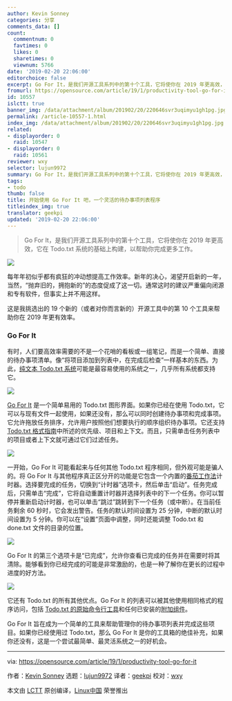 ```yaml
---
author: Kevin Sonney
categories: 分享
comments_data: []
count:
  commentnum: 0
  favtimes: 0
  likes: 0
  sharetimes: 0
  viewnum: 5766
date: '2019-02-20 22:06:00'
editorchoice: false
excerpt: Go For It，是我们开源工具系列中的第十个工具，它将使你在 2019 年更高效，它在 Todo.txt 系统的基础上构建，以帮助你完成更多工作。
fromurl: https://opensource.com/article/19/1/productivity-tool-go-for-it
id: 10557
islctt: true
banner_img: /data/attachment/album/201902/20/220646svr3uqimyu1gh1pg.jpg
permalink: /article-10557-1.html
index_img: /data/attachment/album/201902/20/220646svr3uqimyu1gh1pg.jpg.thumb.jpg
related:
- displayorder: 0
  raid: 10547
- displayorder: 0
  raid: 10561
reviewer: wxy
selector: lujun9972
summary: Go For It，是我们开源工具系列中的第十个工具，它将使你在 2019 年更高效，它在 Todo.txt 系统的基础上构建，以帮助你完成更多工作。
tags:
- todo
thumb: false
title: 开始使用 Go For It 吧，一个灵活的待办事项列表程序
titleindex_img: true
translator: geekpi
updated: '2019-02-20 22:06:00'
---
```



> 
> Go For It，是我们开源工具系列中的第十个工具，它将使你在 2019 年更高效，它在 Todo.txt 系统的基础上构建，以帮助你完成更多工作。
> 
> 
> 


![](/data/attachment/album/201902/20/220646svr3uqimyu1gh1pg.jpg)


每年年初似乎都有疯狂的冲动想提高工作效率。新年的决心，渴望开启新的一年，当然，“抛弃旧的，拥抱新的”的态度促成了这一切。通常这时的建议严重偏向闭源和专有软件，但事实上并不用这样。


这是我挑选出的 19 个新的（或者对你而言新的）开源工具中的第 10 个工具来帮助你在 2019 年更有效率。


### Go For It


有时，人们要高效率需要的不是一个花哨的看板或一组笔记，而是一个简单、直接的待办事项清单。像“将项目添加到列表中，在完成后检查”一样基本的东西。为此，[纯文本 Todo.txt 系统](http://todotxt.org/)可能是最容易使用的系统之一，几乎所有系统都支持它。


![](/data/attachment/album/201902/20/220703ob3dd7kmwmczbcn4.png)


[Go For It](http://manuel-kehl.de/projects/go-for-it/) 是一个简单易用的 Todo.txt 图形界面。如果你已经在使用 Todo.txt，它可以与现有文件一起使用，如果还没有，那么可以同时创建待办事项和完成事项。它允许拖放任务排序，允许用户按照他们想要执行的顺序组织待办事项。它还支持 [Todo.txt 格式指南](https://github.com/todotxt/todo.txt)中所述的优先级、项目和上下文。而且，只需单击任务列表中的项目或者上下文就可通过它们过滤任务。


![](/data/attachment/album/201902/20/220709pv3jmds0w0azx2ls.png)


一开始，Go For It 可能看起来与任何其他 Todo.txt 程序相同，但外观可能是骗人的。将 Go For It 与其他程序真正区分开的功能是它包含一个内置的[番茄工作法](https://en.wikipedia.org/wiki/Pomodoro_Technique)计时器。选择要完成的任务，切换到“计时器”选项卡，然后单击“启动”。任务完成后，只需单击“完成”，它将自动重置计时器并选择列表中的下一个任务。你可以暂停并重新启动计时器，也可以单击“跳过”跳转到下一个任务（或中断）。在当前任务剩余 60 秒时，它会发出警告。任务的默认时间设置为 25 分钟，中断的默认时间设置为 5 分钟。你可以在“设置”页面中调整，同时还能调整 Todo.txt 和 done.txt 文件的目录的位置。


![](/data/attachment/album/201902/20/220718mdqm4zng7spsbgqn.png)


Go For It 的第三个选项卡是“已完成”，允许你查看已完成的任务并在需要时将其清除。能够看到你已经完成的可能是非常激励的，也是一种了解你在更长的过程中进度的好方法。


![](/data/attachment/album/201902/20/220734bjb61k5asmmkkvoa.png)


它还有 Todo.txt 的所有其他优点。Go For It 的列表可以被其他使用相同格式的程序访问，包括 [Todo.txt 的原始命令行工具](https://github.com/todotxt/todo.txt-cli)和任何已安装的[附加组件](https://github.com/todotxt/todo.txt-cli/wiki/Todo.sh-Add-on-Directory)。


Go For It 旨在成为一个简单的工具来帮助管理你的待办事项列表并完成这些项目。如果你已经使用过 Todo.txt，那么 Go For It 是你的工具箱的绝佳补充，如果你还没有，这是一个尝试最简单、最灵活系统之一的好机会。




---


via: <https://opensource.com/article/19/1/productivity-tool-go-for-it>


作者：[Kevin Sonney](https://opensource.com/users/ksonney "Kevin Sonney") 选题：[lujun9972](https://github.com/lujun9972) 译者：[geekpi](https://github.com/geekpi) 校对：[wxy](https://github.com/wxy)


本文由 [LCTT](https://github.com/LCTT/TranslateProject) 原创编译，[Linux中国](https://linux.cn/) 荣誉推出